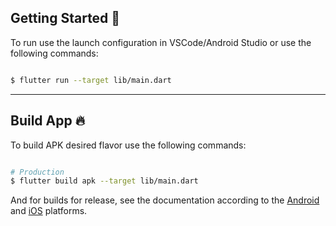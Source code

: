 ## Getting Started 🚀


To run use the launch configuration in VSCode/Android Studio or use the following commands:

```sh

$ flutter run --target lib/main.dart

```
---

## Build App 🔥

To build APK desired flavor use the following commands:

```sh

# Production
$ flutter build apk --target lib/main.dart

```

And for builds for release, see the documentation according to the [Android](https://docs.flutter.dev/deployment/android) and [iOS](https://docs.flutter.dev/deployment/ios) platforms.

